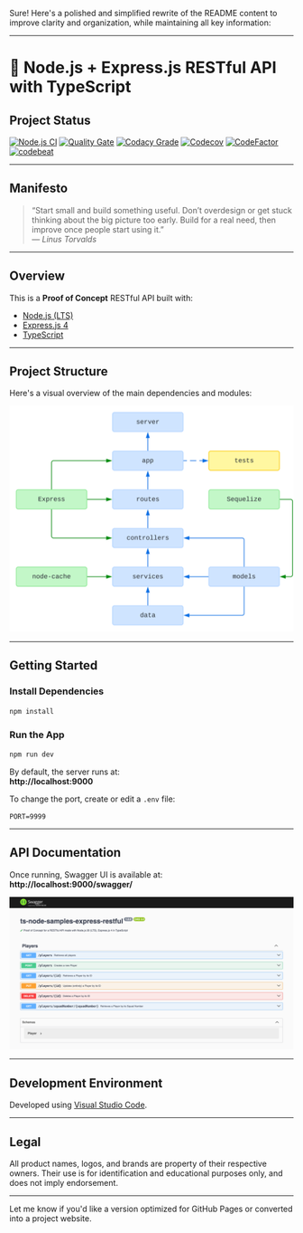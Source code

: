 Sure! Here's a polished and simplified rewrite of the README content to improve clarity and organization, while maintaining all key information:

---

# 🧪 Node.js + Express.js RESTful API with TypeScript

## Project Status

[![Node.js CI](https://github.com/nanotaboada/ts-node-samples-express-restful/actions/workflows/node.js.yml/badge.svg)](https://github.com/nanotaboada/ts-node-samples-express-restful/actions/workflows/node.js.yml)
[![Quality Gate](https://sonarcloud.io/api/project_badges/measure?project=nanotaboada_ts-node-samples-express-restful&metric=alert_status)](https://sonarcloud.io/summary/new_code?id=nanotaboada_ts-node-samples-express-restful)
[![Codacy Grade](https://app.codacy.com/project/badge/Grade/c845d2bc280d4840a86a56a91407cea7)](https://app.codacy.com/gh/nanotaboada/ts-node-samples-express-restful/dashboard)
[![Codecov](https://codecov.io/gh/nanotaboada/ts-node-samples-express-restful/graph/badge.svg?token=VxKaWl2DfD)](https://codecov.io/gh/nanotaboada/ts-node-samples-express-restful)
[![CodeFactor](https://www.codefactor.io/repository/github/nanotaboada/ts-node-samples-express-restful/badge)](https://www.codefactor.io/repository/github/nanotaboada/ts-node-samples-express-restful)
[![codebeat](https://codebeat.co/badges/7649d30a-da43-4ef5-aa82-cd9e40dc0c55)](https://codebeat.co/projects/github-com-nanotaboada-ts-node-samples-express-restful-master)

---

## Manifesto

> “Start small and build something useful. Don’t overdesign or get stuck thinking about the big picture too early. Build for a real need, then improve once people start using it.”  
> — *Linus Torvalds*

---

## Overview

This is a **Proof of Concept** RESTful API built with:

- [Node.js (LTS)](https://nodejs.org/)
- [Express.js 4](https://expressjs.com/)
- [TypeScript](https://www.typescriptlang.org/)

---

## Project Structure

Here's a visual overview of the main dependencies and modules:

![Dependency Diagram](assets/images/ts-node-samples-express-restful.svg)

---

## Getting Started

### Install Dependencies

```bash
npm install
```

### Run the App

```bash
npm run dev
```

By default, the server runs at:  
**http://localhost:9000**

To change the port, create or edit a `.env` file:

```env
PORT=9999
```

---

## API Documentation

Once running, Swagger UI is available at:  
**http://localhost:9000/swagger/**

![Swagger Docs](assets/images/ts-node-samples-express-restful-swagger.png)

---

## Development Environment

Developed using [Visual Studio Code](https://code.visualstudio.com/).

---

## Legal

All product names, logos, and brands are property of their respective owners. Their use is for identification and educational purposes only, and does not imply endorsement.

---

Let me know if you'd like a version optimized for GitHub Pages or converted into a project website.